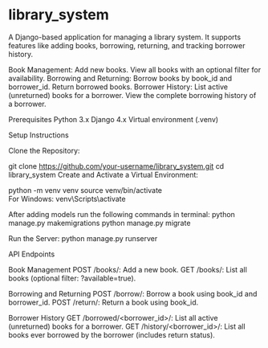 # library_system

A Django-based application for managing a library system. It supports features like adding books, borrowing, returning, and tracking borrower history.

Book Management:
  Add new books.
  View all books with an optional filter for availability.
Borrowing and Returning:
  Borrow books by book_id and borrower_id.
  Return borrowed books.
Borrower History:
  List active (unreturned) books for a borrower.
  View the complete borrowing history of a borrower.

Prerequisites
  Python 3.x
  Django 4.x
  Virtual environment (.venv)

Setup Instructions

Clone the Repository:

  git clone https://github.com/your-username/library_system.git
  cd library_system
  Create and Activate a Virtual Environment:

  python -m venv venv
  source venv/bin/activate  
  For Windows: venv\Scripts\activate

After adding models run the following commands in terminal:
  python manage.py makemigrations
  python manage.py migrate

Run the Server:
  python manage.py runserver

 API Endpoints
 
Book Management
  POST /books/: Add a new book.
  GET /books/: List all books (optional filter: ?available=true).
  
Borrowing and Returning
  POST /borrow/: Borrow a book using book_id and borrower_id.
  POST /return/: Return a book using book_id.
  
Borrower History
  GET /borrowed/<borrower_id>/: List all active (unreturned) books for a borrower.
  GET /history/<borrower_id>/: List all books ever borrowed by the borrower (includes return status).


